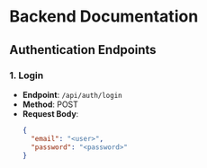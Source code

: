 # Backend Documentation

## Authentication Endpoints

### 1. Login
- **Endpoint**: `/api/auth/login`
- **Method**: POST
- **Request Body**:
  ```json
  {
    "email": "<user>",
    "password": "<password>"
  }